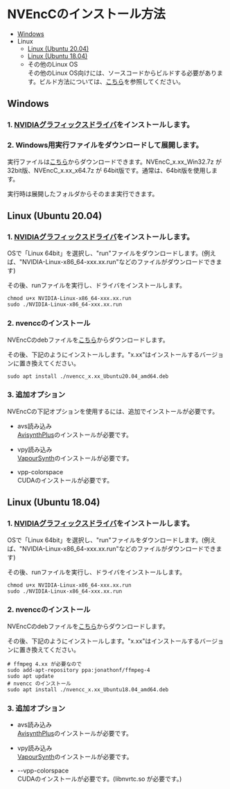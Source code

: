 
# NVEncCのインストール方法

- [Windows](./Install.ja.md#windows)
- Linux
  - [Linux (Ubuntu 20.04)](./Install.ja.md#linux-ubuntu-2004)
  - [Linux (Ubuntu 18.04)](./Install.ja.md#linux-ubuntu-1804)
  - その他のLinux OS  
    その他のLinux OS向けには、ソースコードからビルドする必要があります。ビルド方法については、[こちら](./Build.ja.md)を参照してください。


## Windows

### 1. [NVIDIAグラフィックスドライバ](https://www.nvidia.co.jp/Download/index.aspx?lang=jp)をインストールします。
### 2. Windows用実行ファイルをダウンロードして展開します。  
実行ファイルは[こちら](https://github.com/rigaya/NVEnc/releases)からダウンロードできます。NVEncC_x.xx_Win32.7z が 32bit版、NVEncC_x.xx_x64.7z が 64bit版です。通常は、64bit版を使用します。

実行時は展開したフォルダからそのまま実行できます。
  
## Linux (Ubuntu 20.04)

### 1. [NVIDIAグラフィックスドライバ](https://www.nvidia.co.jp/Download/index.aspx?lang=jp)をインストールします。  
OSで「Linux 64bit」を選択し、"run"ファイルをダウンロードします。(例えば、"NVIDIA-Linux-x86_64-xxx.xx.run"などのファイルがダウンロードできます)

その後、runファイルを実行し、ドライバをインストールします。
```Shell
chmod u+x NVIDIA-Linux-x86_64-xxx.xx.run
sudo ./NVIDIA-Linux-x86_64-xxx.xx.run
```

### 2. nvenccのインストール
NVEncCのdebファイルを[こちら](https://github.com/rigaya/NVEnc/releases)からダウンロードします。

その後、下記のようにインストールします。"x.xx"はインストールするバージョンに置き換えてください。

```Shell
sudo apt install ./nvencc_x.xx_Ubuntu20.04_amd64.deb
```

### 3. 追加オプション
NVEncCの下記オプションを使用するには、追加でインストールが必要です。

- avs読み込み  
  [AvisynthPlus](https://github.com/AviSynth/AviSynthPlus)のインストールが必要です。
  
- vpy読み込み  
  [VapourSynth](https://www.vapoursynth.com/)のインストールが必要です。
  
- vpp-colorspace  
  CUDAのインストールが必要です。


## Linux (Ubuntu 18.04)

### 1. [NVIDIAグラフィックスドライバ](https://www.nvidia.co.jp/Download/index.aspx?lang=jp)をインストールします。  
OSで「Linux 64bit」を選択し、"run"ファイルをダウンロードします。(例えば、"NVIDIA-Linux-x86_64-xxx.xx.run"などのファイルがダウンロードできます)

その後、runファイルを実行し、ドライバをインストールします。
```Shell
chmod u+x NVIDIA-Linux-x86_64-xxx.xx.run
sudo ./NVIDIA-Linux-x86_64-xxx.xx.run
```

### 2. nvenccのインストール
NVEncCのdebファイルを[こちら](https://github.com/rigaya/NVEnc/releases)からダウンロードします。

その後、下記のようにインストールします。"x.xx"はインストールするバージョンに置き換えてください。

```Shell
# ffmpeg 4.xx が必要なので
sudo add-apt-repository ppa:jonathonf/ffmpeg-4
sudo apt update
# nvencc のインストール
sudo apt install ./nvencc_x.xx_Ubuntu18.04_amd64.deb
```

### 3. 追加オプション
- avs読み込み  
  [AvisynthPlus](https://github.com/AviSynth/AviSynthPlus)のインストールが必要です。
  
- vpy読み込み  
  [VapourSynth](https://www.vapoursynth.com/)のインストールが必要です。
  
- --vpp-colorspace  
  CUDAのインストールが必要です。(libnvrtc.so が必要です。)
















